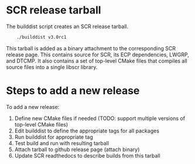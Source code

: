 # SCR release tarball
The builddist script creates an SCR release tarball.

```bash
    ./builddist v3.0rc1
```

This tarball is added as a binary attachment to the corresponding SCR release page.
This contains source for SCR, its ECP dependencies, LWGRP, and DTCMP.
It also contains a set of top-level CMake files that compiles all source files into a single libscr library.

# Steps to add a new release
To add a new release:
1. Define new CMake files if needed (TODO: support multiple versions of top-level CMake files)
2. Edit builddist to define the appropriate tags for all packages
3. Run builddist for appropriate tag
4. Test build and run with resulting tarball
5. Attach tarball to github release page (attach binary)
6. Update SCR readthedocs to describe builds from this tarball
